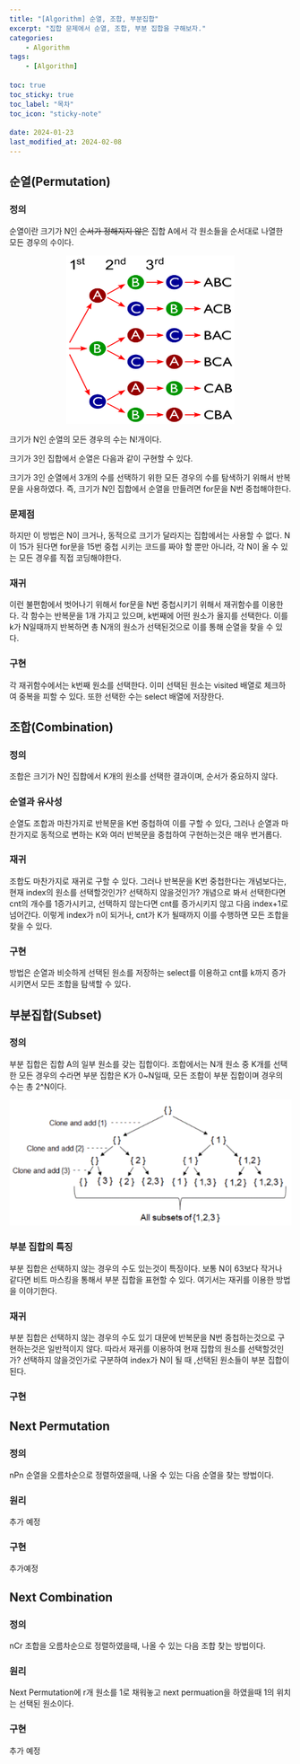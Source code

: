 ```yaml
---
title: "[Algorithm] 순열, 조합, 부분집합"
excerpt: "집합 문제에서 순열, 조합, 부분 집합을 구해보자."
categories:
    - Algorithm
tags:
    - [Algorithm]

toc: true
toc_sticky: true
toc_label: "목차"
toc_icon: "sticky-note"

date: 2024-01-23
last_modified_at: 2024-02-08
---
```


## 순열(Permutation)

### 정의

순열이란 크기가 N인 ~~순서가 정해지지 않은~~ 집합 A에서 각 원소들을 순서대로 나열한 모든 경우의 수이다.

<div style="text-align: center;">
    <img width="300" height="300" src="/image/posts/algorithm/permutation/img1.png">
</div>

크기가 N인 순열의 모든 경우의 수는 N!개이다.

크기가 3인 집합에서 순열은 다음과 같이 구현할 수 있다.

<script src="https://gist.github.com/ma-an-jong/6de3309e96c9bd790768f3d0a150155e.js"></script>

크기가 3인 순열에서 3개의 수를 선택하기 위한 모든 경우의 수를 탐색하기 위해서 반복문을 사용하였다. 즉, 크기가 N인 집합에서 순열을 만들려면 for문을 N번 중첩해야한다. 

### 문제점

하지만 이 방법은 N이 크거나, 동적으로 크기가 달라지는 집합에서는 사용할 수 없다. N이 15가 된다면 for문을 15번 중첩 시키는 코드를 짜야 할 뿐만 아니라, 각 N이 올 수 있는 모든 경우를 직접 코딩해야한다. 

### 재귀

이런 불편함에서 벗어나기 위해서  for문을 N번 중첩시키기 위해서 재귀함수를 이용한다. 각 함수는 반복문을 1개 가지고 있으며, k번째에 어떤 원소가 올지를 선택한다. 이를 k가 N일때까지 반복하면 총 N개의 원소가 선택된것으로 이를 통해 순열을 찾을 수 있다.

### 구현

각 재귀함수에서는 k번째 원소를 선택한다. 이미 선택된 원소는 visited 배열로 체크하여 중복을 피할 수 있다. 또한 선택한 수는 select 배열에 저장한다.

<script src="https://gist.github.com/ma-an-jong/b97f18faab8d9223baee1250b6594dd6.js"></script>

## 조합(Combination)

### 정의

조합은 크기가 N인 집합에서 K개의 원소를 선택한 결과이며, 순서가 중요하지 않다.

### 순열과 유사성

순열도 조합과 마찬가지로 반복문을 K번 중첩하여 이를 구할 수 있다, 그러나 순열과 마찬가지로 동적으로 변하는 K와 여러 반복문을 중첩하여 구현하는것은 매우 번거롭다.

### 재귀

조합도 마찬가지로 재귀로 구할 수 있다. 그러나 반복문을 K번 중첩한다는 개념보다는, 현재 index의 원소를 선택할것인가? 선택하지 않을것인가? 개념으로 봐서 선택한다면 cnt의 개수를 1증가시키고, 선택하지 않는다면 cnt를 증가시키지 않고 다음 index+1로 넘어간다. 이렇게 index가  n이 되거나, cnt가 K가 될때까지 이를 수행하면 모든 조합을 찾을 수 있다.

### 구현

방법은 순열과 비슷하게 선택된 원소를 저장하는 select를 이용하고 cnt를 k까지 증가시키면서 모든 조합을 탐색할 수 있다.

<script src="https://gist.github.com/ma-an-jong/029eda096448fd7f0258604098abe2f5.js"></script>

## 부분집합(Subset)

### 정의

부분 집합은 집합 A의 일부 원소를 갖는 집합이다. 조합에서는 N개 원소 중 K개를 선택한 모든 경우의 수라면 부분 집합은 K가 0~N일때, 모든 조합이 부분 집합이며 경우의 수는 총 2^N이다.


<div style="text-align: center;">
    <img src="/image/posts/algorithm/permutation/img2.png">
</div>

### 부분 집합의 특징

부분 집합은 선택하지 않는 경우의 수도 있는것이 특징이다. 보통 N이 63보다 작거나 같다면 비트 마스킹을 통해서 부분 집합을 표현할 수 있다. 여기서는 재귀를 이용한 방법을 이야기한다.

### 재귀

부분 집합은 선택하지 않는 경우의 수도 있기 대문에 반복문을 N번 중첩하는것으로 구현하는것은 일반적이지 않다. 따라서 재귀를 이용하여 현재 집합의 원소를 선택할것인가? 선택하지 않을것인가로 구분하여 index가 N이 될 때 ,선택된 원소들이 부분 집합이 된다.

### 구현

<script src="https://gist.github.com/ma-an-jong/5b72133d5bdfef24bf197b5db7e67429.js"></script>

## Next Permutation

### 정의

nPn 순열을 오름차순으로 정렬하였을때, 나올 수 있는 다음 순열을 찾는 방법이다.

### 원리

추가 예정

### 구현

추가예정

## Next Combination

### 정의

nCr 조합을 오름차순으로 정렬하였을때, 나올 수 있는 다음 조합 찾는 방법이다.

### 원리

Next Permutation에 r개 원소를 1로 채워놓고 next permuation을 하였을때 1의 위치는 선택된 원소이다.

### 구현

추가 예정
